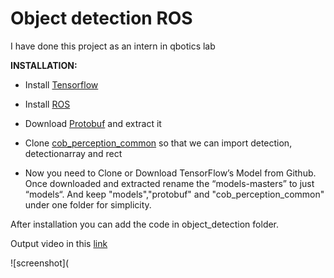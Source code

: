 # Object detection ROS
I have done this project as an intern in qbotics lab 

**INSTALLATION:**

   * Install [Tensorflow](https://www.tensorflow.org/versions/r0.9/get_started/os_setup.html)
  
   * Install [ROS](http://wiki.ros.org)
   
   * Download [Protobuf](https://github.com/protocolbuffers/protobuf/releases) and extract it
   
   * Clone [cob_perception_common](https://github.com/ipa-rmb/cob_perception_common.git) so that we can import detection, detectionarray and rect
   
   * Now you need to Clone or Download TensorFlow’s Model from Github. Once downloaded and extracted rename the “models-masters” to just “models“. And keep "models","protobuf" and "cob_perception_common" under one folder for simplicity.

After installation you can add the code in object_detection folder.

Output video in this [link](https://youtu.be/YrKjUU2zmZU)

![screenshot](


